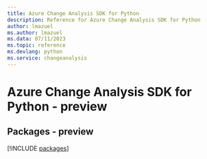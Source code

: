 ```yaml
---
title: Azure Change Analysis SDK for Python
description: Reference for Azure Change Analysis SDK for Python
author: lmazuel
ms.author: lmazuel
ms.data: 07/11/2023
ms.topic: reference
ms.devlang: python
ms.service: changeanalysis
---
```

# Azure Change Analysis SDK for Python - preview
## Packages - preview
[!INCLUDE [packages](change-analysis-index.md)]